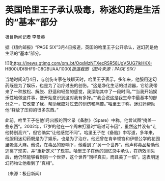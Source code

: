 # 英国哈里王子承认吸毒，称迷幻药是生活的“基本”部分

极目新闻记者 李曼英

据《纽约邮报》“PAGE SIX”3月4日报道，英国的哈里王子公开承认，迷幻药是他生活的“基本”部分。

![](https://inews.gtimg.com/om_bt/OqxMzNTXecRSR58UgV5UG7IkHKX-
HB00UDf8HF9-C8GBUAA/1000)_报道截图（图片来源：PAGE SIX）_

当地时间3月4日，与创伤专家在线聊天时，哈里王子表示，多年来，他服用迷幻药既是为了娱乐，也是为了治疗过去的创伤。“这是净化生活的过滤器，它给我带来了一种放松、解脱、舒适和轻盈的感觉，我深陷其中了一段时间。”“当我开始娱乐性地做这件事，便开始意识到这对我有多好。”“我会说这是我生命中最基本的部分之一，它改变了我，帮助我应对过去的创伤和痛苦。”哈里王子称，迷幻药帮助他“释放了压抑的很多东西。”

此前，哈里王子在他1月出版的回忆录《备胎》（Spare）中称，他曾试图“掩盖一些东西”。2002年，17岁的他在一个周末打猎时“吸过可卡因”，虽然这并没有“让他特别高兴”，但它确实“让他感觉不同”。哈里王子在《备胎》中写道，多年来，他服用迷幻药既是为了娱乐，也是为了治疗。他还曾在肯辛顿宫和伊顿公学的花园里吸食大麻。他说，在毒品的影响下，他看到了“另一个世界”。他声称毒品帮助他逃离了现实，并“重新定义”了现实。哈里王子在他的回忆录中承认，在药效消失后，他仍然能够看到另一个世界，这个世界“同样真实，而且美了一倍”，这表明迷幻药物让他看到了“真相”。

（来源：极目新闻）

